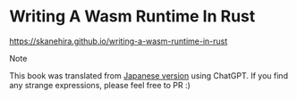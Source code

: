 # Writing A Wasm Runtime In Rust

https://skanehira.github.io/writing-a-wasm-runtime-in-rust

> [!NOTE]
> This book was translated from [Japanese version](https://zenn.dev/skanehira/books/writing-wasm-runtime-in-rust) using ChatGPT.
> If you find any strange expressions, please feel free to PR :)
